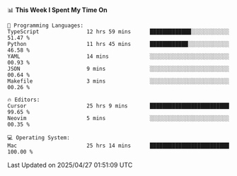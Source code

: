<!--START_SECTION:waka-->
📊 **This Week I Spent My Time On** 

```text
💬 Programming Languages: 
TypeScript               12 hrs 59 mins      █████████████░░░░░░░░░░░░   51.47 % 
Python                   11 hrs 45 mins      ████████████░░░░░░░░░░░░░   46.58 % 
YAML                     14 mins             ░░░░░░░░░░░░░░░░░░░░░░░░░   00.93 % 
JSON                     9 mins              ░░░░░░░░░░░░░░░░░░░░░░░░░   00.64 % 
Makefile                 3 mins              ░░░░░░░░░░░░░░░░░░░░░░░░░   00.26 % 

🔥 Editors: 
Cursor                   25 hrs 9 mins       █████████████████████████   99.65 % 
Neovim                   5 mins              ░░░░░░░░░░░░░░░░░░░░░░░░░   00.35 % 

💻 Operating System: 
Mac                      25 hrs 14 mins      █████████████████████████   100.00 % 
```


 Last Updated on 2025/04/27 01:51:09 UTC
<!--END_SECTION:waka-->
